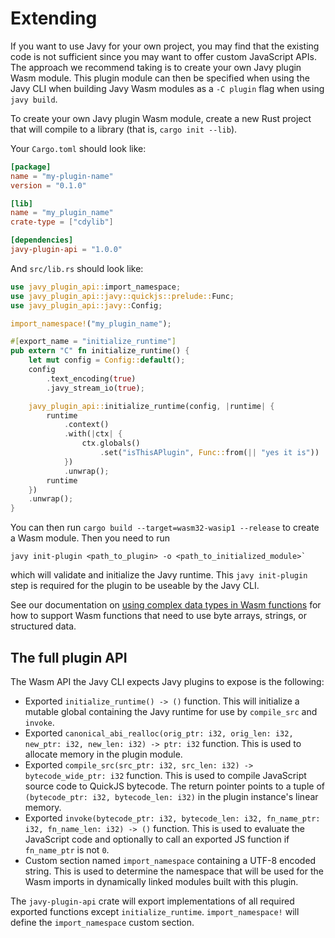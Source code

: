 # Extending

If you want to use Javy for your own project, you may find that the existing
code is not sufficient since you may want to offer custom JavaScript APIs. The
approach we recommend taking is to create your own Javy plugin Wasm module.
This plugin module can then be specified when using the Javy CLI when building
Javy Wasm modules as a `-C plugin` flag when using `javy build`.

To create your own Javy plugin Wasm module, create a new Rust project that
will compile to a library (that is, `cargo init --lib`).

Your `Cargo.toml` should look like:

```toml
[package]
name = "my-plugin-name"
version = "0.1.0"

[lib]
name = "my_plugin_name"
crate-type = ["cdylib"]

[dependencies]
javy-plugin-api = "1.0.0"
```

And `src/lib.rs` should look like:

```rust
use javy_plugin_api::import_namespace;
use javy_plugin_api::javy::quickjs::prelude::Func;
use javy_plugin_api::javy::Config;

import_namespace!("my_plugin_name");

#[export_name = "initialize_runtime"]
pub extern "C" fn initialize_runtime() {
    let mut config = Config::default();
    config
        .text_encoding(true)
        .javy_stream_io(true);

    javy_plugin_api::initialize_runtime(config, |runtime| {
        runtime
            .context()
            .with(|ctx| {
                ctx.globals()
                    .set("isThisAPlugin", Func::from(|| "yes it is"))
            })
            .unwrap();
        runtime
    })
    .unwrap();
}
```

You can then run `cargo build --target=wasm32-wasip1 --release` to create a
Wasm module. Then you need to run

```
javy init-plugin <path_to_plugin> -o <path_to_initialized_module>`
```

which will validate and initialize the Javy runtime. This `javy init-plugin`
step is required for the plugin to be useable by the Javy CLI.

See our documentation on [using complex data types in Wasm
functions](./contributing-complex-data-types.md) for how to support Wasm
functions that need to use byte arrays, strings, or structured data.

## The full plugin API

The Wasm API the Javy CLI expects Javy plugins to expose is the following:
- Exported `initialize_runtime() -> ()` function. This will initialize a mutable
  global containing the Javy runtime for use by `compile_src` and `invoke`.
- Exported
  `canonical_abi_realloc(orig_ptr: i32, orig_len: i32, new_ptr: i32, new_len: i32) -> ptr: i32`
  function. This is used to allocate memory in the plugin module.
- Exported `compile_src(src_ptr: i32, src_len: i32) -> bytecode_wide_ptr: i32`
  function. This is used to compile JavaScript source code to QuickJS bytecode.
  The return pointer points to a tuple of
  `(bytecode_ptr: i32, bytecode_len: i32)` in the plugin instance's linear
  memory.
- Exported
  `invoke(bytecode_ptr: i32, bytecode_len: i32, fn_name_ptr: i32, fn_name_len: i32) -> ()`
  function. This is used to evaluate the JavaScript code and optionally to
  call an exported JS function if `fn_name_ptr` is not `0`.
- Custom section named `import_namespace` containing a UTF-8 encoded string.
  This is used to determine the namespace that will be used for the Wasm
  imports in dynamically linked modules built with this plugin.

The `javy-plugin-api` crate will export implementations of all required exported
functions except `initialize_runtime`. `import_namespace!` will define the
`import_namespace` custom section.
